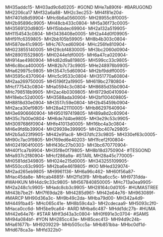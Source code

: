 MH35addc15-
MH03ad9c6d0205-
#GOND
MHe7a890f4-
#BARUGOND
MH2206ca17
MHf32a6a88-
MH2c3ec253-
MH4f81e20d-
MH7401d8d59904-
MHc6b6a0560005-
MH28955c8f0005-
MH2b95896c9905-
MH48cb433c0804-
MH5a36f73c0005-
MH3569120d9805-
MH15bbdec69904-
MH2a132a519905-
MH1154543c0804-
MH3436408e0005-
MH2a44d0f09905-
MHf91fc6359805-
MH2bb105b59905-
MH8b4b303c0804-
MH587de41c9905-
MHc767ced60904-
MHc256fe810904-
MH023855140005-
MH29cbf4830005-
MH3bc2060d0904-
MH289015529805-
MH0244efdf0005-
MH6a47ca020904-
MH914ae4980904-
MHd82d9a819805-
MH599cc33c9805-
MH6c8bca400005-
MH82b7c73c9905-
MHe248976b9905-
MHa629975c9805-
MH3547c5d60904-
MH2bf9ddff0005-
MH3595c4370904-
MHc5c9533c0804-
MH351770a60804-
MH2aa269750005-
MH5196f2a19905-
MH619bc2780804-
MHcf77543c0804-
MHa0594c3c0804-
MH8685d35b0904-
MHc798518b9905-
MH2ac4b0309805-
MH9729d0410904-
MH18ebc52d0005-
MH3588ada30904-
MH2bf100409805-
MH8818d30e0904-
MH3517c59e0804-
MH2b45459b0904-
MH2aca30ef9805-
MH28a421110005-
MHb86297640904-
MH3e6906660904-
MH950197419805-
MH89a8d2c60904-
MH35c7b00e0804-
MH6de7d4be9805-
MH3e29c53c9905-
MH3097686f0904-
MHfe41013d0005-
MH16bc4a3c0804-
MH6e9fd6b39904-
MH29939e399905-
MH2bc407e29805-
MH2b5a523f9905-
MH42e91ac8-
MH37dfc23c9805-
MH330ef63c0005-
MH90c7ac0f9805-
MH769ed6e40203-
MH1fcef2f00804-
MH0241904f0005-
MHf436c27b0303-
MH3bc670770904-
MH40f1ca7b9904-
MH35f8e0f79805-
MH8b18d3750904-
#TESGOND
MHa937c2f80904-
MHcf286a9a-
#STARL
MH28a45c770005-
MH0581dd349805-
MH024e215d0005-
MH343255109905-
MH550cc63c9905-
MH2ba6e4619805-
#KIO
MHed329074-
MH2ad265eb9805-
MH9961136-
MH6a96c462-
MH60f56a87-
MHac45da8e-
MHcab4885f-
MH2f1d3f8-
MHba6cc5c-
MH9731dda-
#WAHKUN
MH4dc9c33c9805-
MH567840850005-
MHc713a0ea9905-
MH2a248c1c9905-
MHadc8cb3c9905-
MH28164c0d0105-
#HUMASTREE
MH43b7be2f-
MH7f69da28-
MH4285d961-
MH42e64e76-
MH963089f-
#MARCP
MH90d36a3c-
MH9b49c2da-
MHba79d00-
MH342a4d9-
MH4491ba45-
MHc065c41e-
MH8b59c4a3-
MH2cdecaa9-
MH5093c2f0-
MHaca0cc6d-
MH5be9ca64-
#ARD
MHba6c487-
MHdd1dc27b-
#HUMA
MH42e64e76-
#STAR
MHf3d43a3c0804-
MH0f691e3c0704-
#SAMS
MH94a084bf-
#YON
MH285cc43e-
MH85cec413-
MH94d9c24b-
MHa61677b-
MH9209229-
MHb505cc5a-
MHb851bba-
MHbc0df1d-
MHd678ca3a-
MHfd322b0-